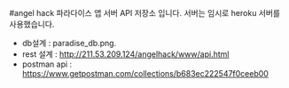 #angel hack
파라다이스 앱 서버 API 저장소 입니다. 서버는 임시로 heroku 서버를 사용했습니다. 

* db설계 : paradise_db.png.
* rest 설계 : http://211.53.209.124/angelhack/www/api.html
* postman api : https://www.getpostman.com/collections/b683ec222547f0ceeb00

